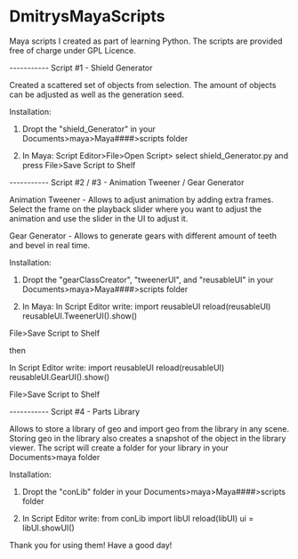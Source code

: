 # DmitrysMayaScripts
Maya scripts I created as part of learning Python. The scripts are provided free of charge under GPL Licence.


----------- Script #1 - Shield Generator

Created a scattered set of objects from selection. The amount of objects can be adjusted as well as the generation seed.

Installation:

1) Dropt the "shield_Generator" in your Documents>maya>Maya####>scripts folder

2) In Maya:
  Script Editor>File>Open Script> select shield_Generator.py and press File>Save Script to Shelf
  
----------- Script #2 / #3 - Animation Tweener / Gear Generator

Animation Tweener - Allows to adjust animation by adding extra frames. Select the frame on the playback slider where you want to adjust the animation and use the slider in the UI to adjust it.

Gear Generator - Allows to generate gears with different amount of teeth and bevel in real time.

Installation:

1) Dropt the "gearClassCreator", "tweenerUI", and "reusableUI" in your Documents>maya>Maya####>scripts folder

2) In Maya:
  In Script Editor write:
          import reusableUI
          reload(reusableUI)
          reusableUI.TweenerUI().show()
          
File>Save Script to Shelf

then

In Script Editor write:
          import reusableUI
          reload(reusableUI)
          reusableUI.GearUI().show()
          
File>Save Script to Shelf

----------- Script #4 - Parts Library

Allows to store a library of geo and import geo from the library in any scene.
Storing geo in the library also creates a snapshot of the object in the library viewer.
The script will create a folder for your library in your Documents>maya folder

Installation:

1) Dropt the "conLib" folder in your Documents>maya>Maya####>scripts folder

2) In Script Editor write:
              from conLib import libUI
              reload(libUI)
              ui = libUI.showUI()
              
              
Thank you for using them! Have a good day!

